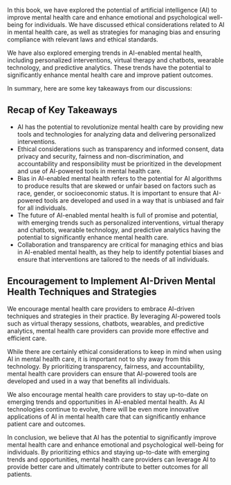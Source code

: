 
In this book, we have explored the potential of artificial intelligence (AI) to improve mental health care and enhance emotional and psychological well-being for individuals. We have discussed ethical considerations related to AI in mental health care, as well as strategies for managing bias and ensuring compliance with relevant laws and ethical standards.

We have also explored emerging trends in AI-enabled mental health, including personalized interventions, virtual therapy and chatbots, wearable technology, and predictive analytics. These trends have the potential to significantly enhance mental health care and improve patient outcomes.

In summary, here are some key takeaways from our discussions:

Recap of Key Takeaways
----------------------

* AI has the potential to revolutionize mental health care by providing new tools and technologies for analyzing data and delivering personalized interventions.
* Ethical considerations such as transparency and informed consent, data privacy and security, fairness and non-discrimination, and accountability and responsibility must be prioritized in the development and use of AI-powered tools in mental health care.
* Bias in AI-enabled mental health refers to the potential for AI algorithms to produce results that are skewed or unfair based on factors such as race, gender, or socioeconomic status. It is important to ensure that AI-powered tools are developed and used in a way that is unbiased and fair for all individuals.
* The future of AI-enabled mental health is full of promise and potential, with emerging trends such as personalized interventions, virtual therapy and chatbots, wearable technology, and predictive analytics having the potential to significantly enhance mental health care.
* Collaboration and transparency are critical for managing ethics and bias in AI-enabled mental health, as they help to identify potential biases and ensure that interventions are tailored to the needs of all individuals.

Encouragement to Implement AI-Driven Mental Health Techniques and Strategies
----------------------------------------------------------------------------

We encourage mental health care providers to embrace AI-driven techniques and strategies in their practice. By leveraging AI-powered tools such as virtual therapy sessions, chatbots, wearables, and predictive analytics, mental health care providers can provide more effective and efficient care.

While there are certainly ethical considerations to keep in mind when using AI in mental health care, it is important not to shy away from this technology. By prioritizing transparency, fairness, and accountability, mental health care providers can ensure that AI-powered tools are developed and used in a way that benefits all individuals.

We also encourage mental health care providers to stay up-to-date on emerging trends and opportunities in AI-enabled mental health. As AI technologies continue to evolve, there will be even more innovative applications of AI in mental health care that can significantly enhance patient care and outcomes.

In conclusion, we believe that AI has the potential to significantly improve mental health care and enhance emotional and psychological well-being for individuals. By prioritizing ethics and staying up-to-date with emerging trends and opportunities, mental health care providers can leverage AI to provide better care and ultimately contribute to better outcomes for all patients.